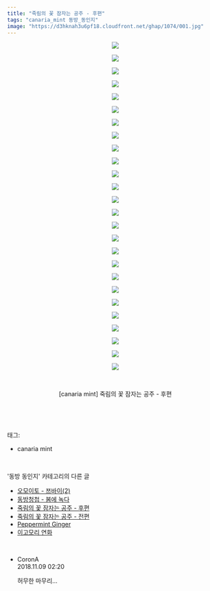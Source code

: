 ```yaml
---
title: "죽림의 꽃 잠자는 공주 - 후편"
tags: "canaria_mint 동방_동인지"
image: "https://d3hknah3u6pf18.cloudfront.net/ghap/1074/001.jpg"
---
```

<div class="article">
<p style="text-align: center; clear: none; float: none;"><img src="{{ site.imgserver4 }}/ghap/1074/001.jpg"/></p>
<p style="text-align: center; clear: none; float: none;"><img src="{{ site.imgserver4 }}/ghap/1074/002.jpg"/></p>
<p style="text-align: center; clear: none; float: none;"><img src="{{ site.imgserver4 }}/ghap/1074/003.jpg"/></p>
<p style="text-align: center; clear: none; float: none;"><img src="{{ site.imgserver4 }}/ghap/1074/004.jpg"/></p>
<p style="text-align: center; clear: none; float: none;"><img src="{{ site.imgserver4 }}/ghap/1074/005.jpg"/></p>
<p style="text-align: center; clear: none; float: none;"><img src="{{ site.imgserver4 }}/ghap/1074/006.jpg"/></p>
<p style="text-align: center; clear: none; float: none;"><img src="{{ site.imgserver4 }}/ghap/1074/007.jpg"/></p>
<p style="text-align: center; clear: none; float: none;"><img src="{{ site.imgserver4 }}/ghap/1074/008.jpg"/></p>
<p style="text-align: center; clear: none; float: none;"><img src="{{ site.imgserver4 }}/ghap/1074/009.jpg"/></p>
<p style="text-align: center; clear: none; float: none;"><img src="{{ site.imgserver4 }}/ghap/1074/010.jpg"/></p>
<p style="text-align: center; clear: none; float: none;"><img src="{{ site.imgserver4 }}/ghap/1074/011.jpg"/></p>
<p style="text-align: center; clear: none; float: none;"><img src="{{ site.imgserver4 }}/ghap/1074/012.jpg"/></p>
<p style="text-align: center; clear: none; float: none;"><img src="{{ site.imgserver4 }}/ghap/1074/013.jpg"/></p>
<p style="text-align: center; clear: none; float: none;"><img src="{{ site.imgserver4 }}/ghap/1074/014.jpg"/></p>
<p style="text-align: center; clear: none; float: none;"><img src="{{ site.imgserver4 }}/ghap/1074/015.jpg"/></p>
<p style="text-align: center; clear: none; float: none;"><img src="{{ site.imgserver4 }}/ghap/1074/016.jpg"/></p>
<p style="text-align: center; clear: none; float: none;"><img src="{{ site.imgserver4 }}/ghap/1074/017.jpg"/></p>
<p style="text-align: center; clear: none; float: none;"><img src="{{ site.imgserver4 }}/ghap/1074/018.jpg"/></p>
<p style="text-align: center; clear: none; float: none;"><img src="{{ site.imgserver4 }}/ghap/1074/019.jpg"/></p>
<p style="text-align: center; clear: none; float: none;"><img src="{{ site.imgserver4 }}/ghap/1074/020.jpg"/></p>
<p style="text-align: center; clear: none; float: none;"><img src="{{ site.imgserver4 }}/ghap/1074/021.jpg"/></p>
<p style="text-align: center; clear: none; float: none;"><img src="{{ site.imgserver4 }}/ghap/1074/022.jpg"/></p>
<p style="text-align: center; clear: none; float: none;"><img src="{{ site.imgserver4 }}/ghap/1074/023.jpg"/></p>
<p style="text-align: center; clear: none; float: none;"><img src="{{ site.imgserver4 }}/ghap/1074/024.jpg"/></p>
<p style="text-align: center; clear: none; float: none;"><img src="{{ site.imgserver4 }}/ghap/1074/025.jpg"/></p>
<p style="text-align: center; clear: none; float: none;"><img src="{{ site.imgserver4 }}/ghap/1074/026.jpg"/></p>
<p style="text-align: center; clear: none; float: none;"><br/></p>
<p style="text-align: center; clear: none; float: none;">[canaria mint] 죽림의 꽃 잠자는 공주 - 후편</p>
<p><br/></p>
</div><br/>
<div class="tagTrail">
<p>태그: </p>
<ul>
<li>canaria mint</li>
</ul>
</div><br/>
<div class="another">
<p>'동방 동인지' 카테고리의 다른 글</p>
<ul>
<li><a href="/ghap_1076">오모이토 - 쯔바이(2)</a></li>
<li><a href="/ghap_1075">동방청첩 - 봄에 녹다</a></li>
<li><a href="/ghap_1074">죽림의 꽃 잠자는 공주 - 후편</a></li>
<li><a href="/ghap_1073">죽림의 꽃 잠자는 공주 - 전편</a></li>
<li><a href="/ghap_1072">Peppermint Ginger</a></li>
<li><a href="/ghap_1071">이고모리 연화</a></li>
</ul>
</div><br/>
<div class="cb_module cb_fluid">
<div class="cb_wrt cb_profile">
<div class="comment">
<ul>
<li class="cb_thumb_off" id="comment15370196">
<div class="cb_comment_area">
<div class="cb_info_area">
<div class="cb_section">
<span class="cb_nick_name">CoronA</span>
</div>
<div class="cb_section">
<span class="cb_date">2018.11.09 02:20 </span>
</div>
</div>
<div class="cb_dsc_comment">
<p class="cb_dsc">
											허무한 마무리...
										</p>
</div>
</div></li>
</ul>
</div>
</div><!-- commentList close -->
</div><br/>

